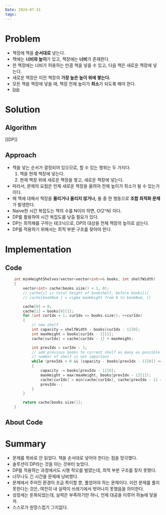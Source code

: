 ```yaml
---
Date: 2024-07-31
tags:
---
```

# Problem
- 책장에 책을 **순서대로** 넣는다.
- 책에는 **너비와 높이**가 있고, 책장에는 **너비**가 존재한다.
- 한 책장에는 너비가 허용하는 만큼 책을 넣을 수 있고, 다음 책은 새로운 책장에 넣는다.
- 새로운 책장은 이전 책장의 **가장 높은 높이 위에 쌓는다.**
- 모든 책을 책장에 넣을 때, 책장 전체 높이가 **최소**가 되도록 해야 한다.
- [link](https://leetcode.com/problems/filling-bookcase-shelves/description/?envType=daily-question&envId=2024-07-31)
# Solution

## Algorithm
[[DP]]
## Approach
- 책을 넣는 순서가 결정되어 있으므로, 할 수 있는 행위는 두 가지다.
	1. 책을 현재 책장에 넣는다. 
	2. 현재 책장 위에 새로운 책장을 쌓고, 새로운 책장에 넣는다.
- 따라서, 문제의 요점은 언제 새로운 책장을 올려야 전체 높이가 최소가 될 수 있는가 이다.
- 매 책에 대해서 책장을 **올리거나 올리지 않거나,** 둘 중 한 행동으로 **조합 최적화 문제**가 발생한다.
- Naive한 시간 복잡도는 책의 수를 N이라 하면, O(2^N) 이다.
- DP를 활용하여 시간 복잡도를 낮출 필요가 있다.
- DP는 최적해를 구하는 테크닉으로, DP의 대상을 전체 책장의 높이로 삼는다.
- DP를 적용하기 위해서는 최적 부분 구조를 찾아야 한다. 

# Implementation

## Code

``` C++
	int minHeightShelves(vector<vector<int>>& books, int shelfWidth)
	{
        vector<int> cache(books.size() + 1, 0);
        // cache[i] is total height of bookshelf, before books[i]
        // cache[bookNum ] = sigma maxHeight from 0 to bookNum, [)

        cache[0] = 0;
        cache[1] = books[0][1];
        for (int curIdx = 1; curIdx <= books.size(); ++curIdx)  
        {
	        // new shelf
            int capacity = shelfWidth - books[curIdx - 1][0];
            int maxHeight = books[curIdx - 1][1];
            cache[curIdx] = cache[curIdx - 1] + maxHeight;

            int prevIdx = curIdx - 1;
            // add previous books to current shelf as many as possible
			// number of shelf is not important
            while (prevIdx > 0 && (capacity - books[prevIdx - 1][0]) >= 0)
            {
                capacity -= books[prevIdx - 1][0];
                maxHeight = max(maxHeight, books[prevIdx - 1][1]);
                cache[curIdx] = min(cache[curIdx], cache[prevIdx - 1] + maxHeight);
                prevIdx--;
            }
        }

        return cache[books.size()];
	}
```

## About Code

# Summary
- 문제를 똑바로 안 읽었다. 책을 순서대로 넣어야 한다는 점을 망각했다.
- 솔루션이 DP라는 것을 아는 것부터 늦었다.
- DP를 적용하는 과정에서도 시행 착오를 벌였는데, 최적 부분 구조를 찾지 못했다.
- 너무나도 긴 시간을 문제에 낭비했다. 
- 문제에서 주어진 환경이 조금 특이할 뿐, 풀었어야 하는 문제이다. 이런 문제를 풀지 못한다는 것은, 여전히 내 실력이 쓰레기에서 벗어나지 못했음을 의미한다.
- 성장세는 둔화되었는데, 실력은 부족하기만 하니, 언제 대공을 이루어 하늘에 닿을까.
- 스스로가 원망스럽기 그지없다.
